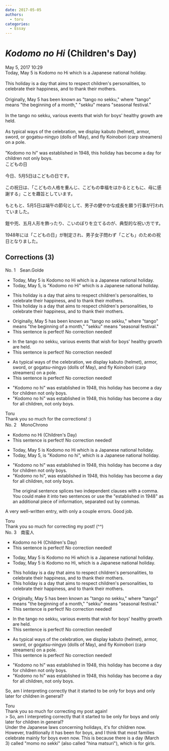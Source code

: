 ```yaml
---
date: 2017-05-05
authors:
  - toru
categories:
  - Essay
---
```


<h1 id="subject_show"><strong><em>Kodomo no Hi</strong></em> (Children's Day)</h1>
<div class="date">May 5, 2017 10:29</div>
<div id="post"><div id="body_show_ori">
Today, May 5 is Kodomo no Hi which is a Japanese national holiday.<br/><br/>This holiday is a day that aims to respect children's personalities, to celebrate their happiness, and to thank their mothers.<br/><br/>Originally, May 5 has been known as "tango no sekku," where "tango" means "the beginning of a month," "sekku" means "seasonal festival."<br/><br/>In the tango no sekku, various events that wish for boys' healthy growth are held.<br/><br/>As typical ways of the celebration, we display kabuto (helmet), armor, sword, or gogatsu-ningyo (dolls of May), and fly Koinobori (carp streamers) on a pole.<br/><br/>"Kodomo no hi" was established in 1948, this holiday has become a day for children not only boys.
</div></div>

<!-- more -->

<div id="post_ja"><div id="body_show_mo">
こどもの日<br/><br/>今日、5月5日はこどもの日です。<br/><br/>この祝日は、「こどもの人格を重んじ、こどもの幸福をはかるとともに、母に感謝する」ことを趣旨としています。<br/><br/>もともと、5月5日は端午の節句として、男子の健やかな成長を願う行事が行われていました。<br/><br/>鎧や兜、五月人形を飾ったり、こいのぼりを立てるのが、典型的な祝い方です。<br/><br/>1948年には「こどもの日」が制定され、男子女子問わず「こども」のための祝日となりました。
</div></div>

## Corrections (3)
<div id="block"><div class="first_name"> No. 1　<span class="just_name">Sean.Golde</span></div><div id="block2">
<ul class="correction_field">
<li class="incorrect">Today, May 5 is Kodomo no Hi which is a Japanese national holiday.</li>
<li class="corrected correct">
Today, May 5, is "Kodomo no Hi" which is a Japanese national holiday.
</li>
</ul>
<ul class="correction_field">
<li class="incorrect">This holiday is a day that aims to respect children's personalities, to celebrate their happiness, and to thank their mothers.</li>
<li class="corrected correct">
This holiday <span class="f_red"><span class="sline">is a day that</span></span> aims to respect children's personalities, to celebrate their happiness, and to thank their mothers.
</li>
</ul>
<ul class="correction_field">
<li class="incorrect">Originally, May 5 has been known as "tango no sekku," where "tango" means "the beginning of a month," "sekku" means "seasonal festival."</li>
<li class="corrected perfect">This sentence is perfect! No correction needed!</li>
</ul>
<ul class="correction_field">
<li class="incorrect">In the tango no sekku, various events that wish for boys' healthy growth are held.</li>
<li class="corrected perfect">This sentence is perfect! No correction needed!</li>
</ul>
<ul class="correction_field">
<li class="incorrect">As typical ways of the celebration, we display kabuto (helmet), armor, sword, or gogatsu-ningyo (dolls of May), and fly Koinobori (carp streamers) on a pole.</li>
<li class="corrected perfect">This sentence is perfect! No correction needed!</li>
</ul>
<ul class="correction_field">
<li class="incorrect">"Kodomo no hi" was established in 1948, this holiday has become a day for children not only boys.</li>
<li class="corrected correct">
"Kodomo no hi" was established in 1948, this holiday has become a day for all children, not only boys.
</li>
</ul>
</div><div class="name"><span class="just_name">Toru</span><br>
Thank you so much for the corrections! :)
</div>
</div>
<div id="block"><div class="first_name"> No. 2　<span class="just_name">MonoChrono</span></div><div id="block2">
<ul class="correction_field">
<li class="incorrect">Kodomo no Hi (Children's Day)</li>
<li class="corrected perfect">This sentence is perfect! No correction needed!</li>
</ul>
<ul class="correction_field">
<li class="incorrect">Today, May 5 is Kodomo no Hi which is a Japanese national holiday.</li>
<li class="corrected correct">
Today, May 5<span class="f_blue">,</span> is "Kodomo no <span class="f_blue">h</span>i", which is a Japanese national holiday.
</li>
</ul>
<ul class="correction_field">
<li class="incorrect">"Kodomo no hi" was established in 1948, this holiday has become a day for children not only boys.</li>
<li class="corrected correct">
"Kodomo no hi"<span class="f_blue">,</span> <span class="sline"><span class="f_gray">was</span></span> established in 1948, <span class="sline"><span class="f_gray">this holiday</span></span> has become a day for <span class="f_blue">all</span> children<span class="f_blue">,</span> not only boys.
<p class="correction_comment">The original sentence splices two independent clauses with a comma. You could make it into two sentences or use the "established in 1948" as an additional piece of information, separated out by commas.</p>
</li>
</ul>
<p class="comment_small">
 A very well-written entry, with only a couple errors. Good job.
</p>

</div><div class="name"><span class="just_name">Toru</span><br>
Thank you so much for correcting my post! (^^)
</div>
</div>
<div id="block"><div class="first_name"> No. 3　<span class="just_name">南蛮人</span></div><div id="block2">
<ul class="correction_field">
<li class="incorrect">Kodomo no Hi (Children's Day)</li>
<li class="corrected perfect">This sentence is perfect! No correction needed!</li>
</ul>
<ul class="correction_field">
<li class="incorrect">Today, May 5 is Kodomo no Hi which is a Japanese national holiday.</li>
<li class="corrected correct">
Today, May 5 is Kodomo no Hi<span class="f_bold"><span class="f_blue">,</span></span> which is a Japanese national holiday.
</li>
</ul>
<ul class="correction_field">
<li class="incorrect">This holiday is a day that aims to respect children's personalities, to celebrate their happiness, and to thank their mothers.</li>
<li class="corrected correct">
This holiday <span class="f_gray"><span class="sline">is a day that</span></span> aims to respect children's personalities, to celebrate their happiness, and to thank their mothers.
</li>
</ul>
<ul class="correction_field">
<li class="incorrect">Originally, May 5 has been known as "tango no sekku," where "tango" means "the beginning of a month," "sekku" means "seasonal festival."</li>
<li class="corrected perfect">This sentence is perfect! No correction needed!</li>
</ul>
<ul class="correction_field">
<li class="incorrect">In the tango no sekku, various events that wish for boys' healthy growth are held.</li>
<li class="corrected perfect">This sentence is perfect! No correction needed!</li>
</ul>
<ul class="correction_field">
<li class="incorrect">As typical ways of the celebration, we display kabuto (helmet), armor, sword, or gogatsu-ningyo (dolls of May), and fly Koinobori (carp streamers) on a pole.</li>
<li class="corrected perfect">This sentence is perfect! No correction needed!</li>
</ul>
<ul class="correction_field">
<li class="incorrect">"Kodomo no hi" was established in 1948, this holiday has become a day for children not only boys.</li>
<li class="corrected correct">
"Kodomo no hi" was established in 1948, this holiday has become a day for <span class="f_blue">all</span> children<span class="f_blue">,</span> not only boys.
</li>
</ul>
<p class="comment_small">
 So, am I interpreting correctly that it started to be only for boys and only later for children in general?
</p>

</div><div class="name"><span class="just_name">Toru</span><br>
Thank you so much for correcting my post again!<br/>&gt; So, am I interpreting correctly that it started to be only for boys and only later for children in general?<br/>Under the Japanese laws concerning holidays, it's for children now. However, traditionally it has been for boys, and I think that most families celebrate mainly for boys even now. This is because there is a day (March 3) called "momo no sekki" (also called "hina matsuri"), which is for girls.
</div>
</div>
